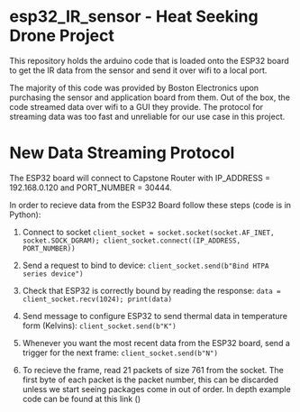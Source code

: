# esp32_IR_sensor - Heat Seeking Drone Project

This repository holds the arduino code that is loaded onto the ESP32 board to get the IR data from the sensor and send it over wifi to a local port.

The majority of this code was provided by Boston Electronics upon purchasing the sensor and application board from them. Out of the box, the code streamed data over wifi to a GUI they provide. The protocol for streaming data was too fast and unreliable for our use case in this project.

# New Data Streaming Protocol
The ESP32 board will connect to Capstone Router with IP_ADDRESS = 192.168.0.120 and PORT_NUMBER = 30444.

In order to recieve data from the ESP32 Board follow these steps (code is in Python):

1) Connect to socket
    `client_socket = socket.socket(socket.AF_INET, socket.SOCK_DGRAM);
    client_socket.connect((IP_ADDRESS, PORT_NUMBER))`

2) Send a request to bind to device:
    `client_socket.send(b"Bind HTPA series device")`
    
3) Check that ESP32 is correctly bound by reading the response:
    `data = client_socket.recv(1024);
    print(data)`
    
4) Send message to configure ESP32 to send thermal data in temperature form (Kelvins):
    `client_socket.send(b"K")`
    
5) Whenever you want the most recent data from the ESP32 board, send a trigger for the next frame:
    `client_socket.send(b"N")`
    
6) To recieve the frame, read 21 packets of size 761 from the socket. The first byte of each packet is the packet number, this can be discarded unless we start seeing packages come in out of order. In depth example code can be found at this link ()

